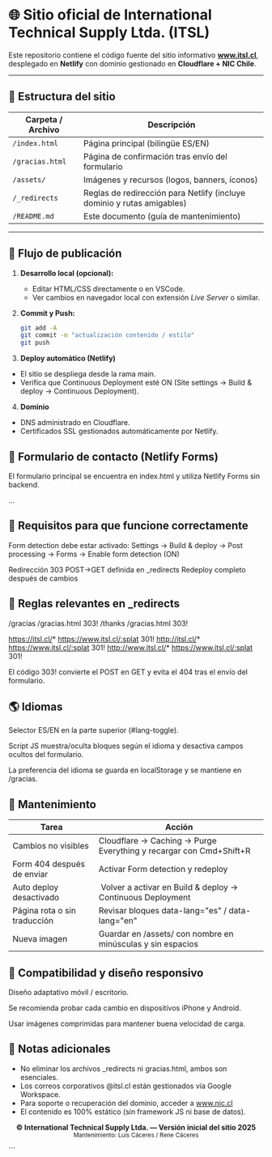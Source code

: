# 🌐 Sitio oficial de International Technical Supply Ltda. (ITSL)

Este repositorio contiene el código fuente del sitio informativo **www.itsl.cl**, desplegado en **Netlify** con dominio gestionado en **Cloudflare + NIC Chile**.

---

## 🧩 Estructura del sitio

| Carpeta / Archivo | Descripción |
|--------------------|-------------|
| `/index.html` | Página principal (bilingüe ES/EN) |
| `/gracias.html` | Página de confirmación tras envío del formulario |
| `/assets/` | Imágenes y recursos (logos, banners, íconos) |
| `/_redirects` | Reglas de redirección para Netlify (incluye dominio y rutas amigables) |
| `/README.md` | Este documento (guía de mantenimiento) |

---

## 🚀 Flujo de publicación

1. **Desarrollo local (opcional):**
   - Editar HTML/CSS directamente o en VSCode.
   - Ver cambios en navegador local con extensión *Live Server* o similar.

2. **Commit y Push:**
   ```bash
   git add -A
   git commit -m "actualización contenido / estilo"
   git push
   
3. **Deploy automático (Netlify)**

- El sitio se despliega desde la rama main.
- Verifica que Continuous Deployment esté ON (Site settings → Build & deploy → Continuous Deployment).

4. **Dominio**

- DNS administrado en Cloudflare.
- Certificados SSL gestionados automáticamente por Netlify.

## 💬 Formulario de contacto (Netlify Forms)

El formulario principal se encuentra en index.html y utiliza Netlify Forms sin backend.

<form name="contacto" method="POST" data-netlify="true" netlify-honeypot="bot-field" action="/gracias">
  <input type="hidden" name="form-name" value="contacto" />
  ...
</form>

## 🔑 Requisitos para que funcione correctamente

Form detection debe estar activado:
Settings → Build & deploy → Post processing → Forms → Enable form detection (ON)

Redirección 303 POST→GET definida en _redirects
Redeploy completo después de cambios

## 📍 Reglas relevantes en _redirects

/gracias   /gracias.html   303!
/thanks    /gracias.html   303!

https://itsl.cl/*      https://www.itsl.cl/:splat  301!
http://itsl.cl/*       https://www.itsl.cl/:splat  301!
http://www.itsl.cl/*   https://www.itsl.cl/:splat  301!


El código 303! convierte el POST en GET y evita el 404 tras el envío del formulario.

## 🌎 Idiomas

Selector ES/EN en la parte superior (#lang-toggle).

Script JS muestra/oculta bloques según el idioma y desactiva campos ocultos del formulario.

La preferencia del idioma se guarda en localStorage y se mantiene en /gracias.

## 🧰 Mantenimiento

| Tarea | Acción |
|--------------------|-------------|
| Cambios no visibles | Cloudflare → Caching → Purge Everything y recargar con Cmd+Shift+R |
| Form 404 después de enviar | Activar Form detection y redeploy |
| Auto deploy desactivado | Volver a activar en Build & deploy → Continuous Deployment |
| Página rota o sin traducción | Revisar bloques data-lang="es" / data-lang="en" |
| Nueva imagen | Guardar en /assets/ con nombre en minúsculas y sin espacios |

## 📱 Compatibilidad y diseño responsivo

Diseño adaptativo móvil / escritorio.

Se recomienda probar cada cambio en dispositivos iPhone y Android.

Usar imágenes comprimidas para mantener buena velocidad de carga.

## 🧠 Notas adicionales

- No eliminar los archivos _redirects ni gracias.html, ambos son esenciales.
- Los correos corporativos @itsl.cl están gestionados vía Google Workspace.
- Para soporte o recuperación del dominio, acceder a www.nic.cl
- El contenido es 100% estático (sin framework JS ni base de datos).

<p align="center"> <strong>© International Technical Supply Ltda. — Versión inicial del sitio 2025</strong><br/> <sub>Mantenimiento: Luis Cáceres / Rene Cáceres</sub> </p> ```
